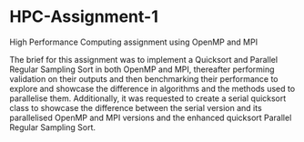 # HPC-Assignment-1
High Performance Computing assignment using OpenMP and MPI


The brief for this assignment was to implement a Quicksort and Parallel Regular Sampling Sort in both OpenMP and MPI, thereafter performing validation on their outputs and then benchmarking their performance to explore and showcase the difference in algorithms and the methods used to parallelise them. Additionally, it was requested to create a serial quicksort class to showcase the difference between the serial version and its parallelised OpenMP and MPI versions and the enhanced quicksort Parallel Regular Sampling Sort. 
